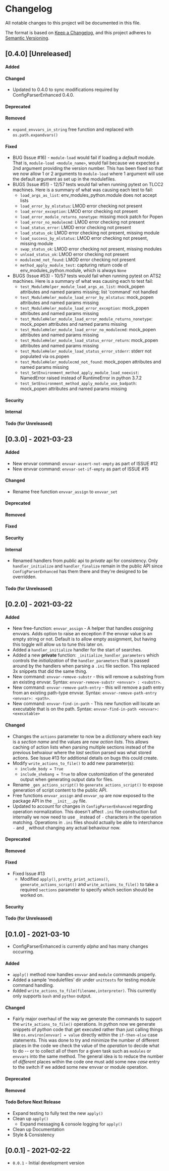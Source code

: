 Changelog
=========
All notable changes to this project will be documented in this file.

The format is based on [Keep a Changelog](https://keepachangelog.com/en/1.0.0/),
and this project adheres to [Semantic Versioning](https://semver.org/spec/v2.0.0.html).

<!--
## [X.Y.Z] - YYYY-MM-DD or [Unreleased]
#### Added
#### Changed
#### Deprecated
#### Removed
#### Fixed
#### Security
#### Internal
#### Todo (for Unreleased)
-->



## [0.4.0] [Unreleased]
#### Added
#### Changed
- Updated to 0.4.0 to sync modifications required by ConfigParserEnhanced 0.4.0.
#### Deprecated
#### Removed
- `expand_envvars_in_string` free function and replaced with `os.path.expandvars()`
#### Fixed
- BUG (Issue #16) - `module-load` would fail if loading a _default_ module.
  That is, `module-load <module_name>`, would fail because we expected a 2nd
  argument providing the version number. This has been fixed so that we now
  allow 1 or 2 arguments to `module-load` where 1 argument will use the default
  argument as set up in the modulefiles.
- BUGS (Issue #51) - 12/57 tests would fail when running pytest on TLCC2
  machines. Here is a summary of what was causing each test to fail:
  - `load_args_as_list`: env_modules_python.module does not accept lists
  - `load_error_by_mlstatus`: LMOD error checking not present
  - `load_error_exception`: LMOD error checking not present
  - `load_error_module_returns_nonetype`: missing mock patch for Popen
  - `load_error_no_modulecmd`: LMOD error checking not present
  - `load_status_error`: LMOD error checking not present
  - `load_status_ok`: LMOD error checking not present, missing module
  - `load_success_by_mlstatus`: LMOD error checking not present, missing module
  - `swap_status_ok`: LMOD error checking not present, missing modules
  - `unload_status_ok`: LMOD error checking not present
  - `modulecmd_not_found`: LMOD error checking not present
  - `method_apply_module_test`: capturing return code of env_modules_python.module, which is always `None`
- BUGS (Issue #53) - 10/57 tests would fail when running pytest on ATS2
  machines. Here is a summary of what was causing each to test fail:
  - `test_ModuleHelper_module_load_args_as_list`: mock_popen attributes and named params missing; list 'command' not handled
  - `test_ModuleHeler_module_load_error_by_mlstatus`: mock_popen attributes and named params missing
  - `test_ModuleHeler_module_load_error_exception`: mock_popen attributes and named params missing
  - `test_ModuleHeler_module_load_error_module_returns_nonetype`: mock_popen attributes and named params missing
  - `test_ModuleHeler_module_load_error_no_modulecmd`: mock_popen attributes and named params missing
  - `test_ModuleHeler_module_load_status_error_return`: mock_popen attributes and named params missing
  - `test_ModuleHeler_module_load_status_error_stderr`: stderr not populated via os.popen
  - `test_ModuleHeler_modulecmd_not_found`: mock_popen attributes and named params missing
  - `test_SetEnvironment_method_apply_module_load_noexist`: NamedError raised instead of RuntimeError in python 3.7.2
  - `test_SetEnvironment_method_apply_module_use_badpath`: mock_popen attributes and named params missing

#### Security
#### Internal
#### Todo (for Unreleased)



## [0.3.0] - 2021-03-23
#### Added
- New envvar command: `envvar-assert-not-empty` as part of ISSUE #12
- New envvar command: `envvar-set-if-empty` as part of ISSUE #15
#### Changed
- Rename free function `envvar_assign` to `envvar_set`
#### Deprecated
#### Removed
#### Fixed
#### Security
#### Internal
- Renamed handlers from *public* api to *private* api for consistency.
  Only `handler_initialize` and `handler_finalize` remain in the public
  API since `ConfigParserEnhanced` has them there and they're designed
  to be overridden.
#### Todo (for Unreleased)



## [0.2.0] - 2021-03-22
#### Added
- New free-function: `envvar_assign` - A helper that handles _assigning_ envvars.
  Adds option to raise an exception if the envvar value is an empty string or not.
  Default is to allow empty assignment, but having this toggle will allow us to
  tune this later on.
- Added a `handler_initialize` handler for the start of searches.
- Added a new **private** function: `_initialize_handler_parameters` which controls the
  _initialization_ of the `handler_parameters` that is passed around by the handlers
  when parsing a `.ini` file section. This replaced 3x snippets that did the same thing.
- New command: `envvar-remove-substr` - this will remove a substring
  from an existing envvar. Syntax: `envvar-remove-substr <envvar> : <substr>`.
- New command: `envvar-remove-path-entry` - this will remove a path entry
  from an existing path-type envvar. Syntax: `envvar-remove-path-entry <envvar>: <path>`.
- New command: `envvar-find-in-path` - This new function will locate an executable
  that is on the path. Syntax: `envvar-find-in-path <envvar>: <executable>`
#### Changed
- Changes the `actions` parameter to now be a _dictionary_ where each key is a
  _section name_ and the values are now _action lists_. This allows caching of
  action lists when parsing multiple sections instead of the previous behvaiour
  where the _last_ section parsed was what stored actions.  See Issue #13 for
  additional details on bugs this could create.
- Modify `write_actions_to_file()` to add new parameter(s):
    - `include_body = True`
    - `include_shebang = True`
  to allow customization of the generated output when generating output data for files.
- Rename `_gen_actions_script()` to `generate_actions_script()` to expose generation of
  script content to the public API.
- Free functions `envvar_assign` and `envvar_op` are now exposed to the package API in
  the `__init__.py` file.
- Updated to account for changes in `ConfigParserEnhanced` regarding
  operation normalization. This doesn't affect `.ini` file construction
  but internally we now need to use `_` instead of `-` characters in the
  operation matching.
  Operations in `.ini` files should actually be able to interchance `-` and `_`
  without changing any actual behaviour now.
#### Deprecated
#### Removed
#### Fixed
- Fixed Issue #13
  - Modified `apply()`, `pretty_print_actions()`, `generate_actions_script()` and
    `write_actions_to_file()` to take a required `sections` parameter to specify which
    section should be worked on.


#### Security
#### Todo (for Unreleased)



## [0.1.0] - 2021-03-10
- ConfigParserEnhanced is currently _alpha_ and has many changes occurring.

#### Added
- `apply()` method now handles `envvar` and `module` commands properly.
- Added a sample 'modulefiles' dir under `unittests` for testing module
  command handling.
- Added `write_actions_to_file(filename,interpreter)`.
  This currently only supports `bash` and `python` output.

#### Changed
- Fairly major overhaul of the way we generate the commands to support
  the `write_actions_to_file()` operations. In python now we generate
  snippets of *python* code that get executed rather than just calling
  things like `os.environ[envvar] = value` directly within the `if-then-else`
  case statements. This was done to try and minimize the number of different
  places in the code we check the value of the _operation_ to decide what to
  do -- or to collect all of them for a given task such as `modules` or `envvars`
  into the same method. The general idea is to reduce the number of _different_
  places within the code one must add some new _case_ entry to the switch if
  we added some new envvar or module operation.

#### Deprecated
#### Removed
#### Todo Before Next Release
- Expand testing to fully test the new `apply()`
- Clean up `apply()`
  - Expand messaging & console logging for `apply()`
- Clean up Documentation
- Style & Consistency


## [0.0.1] - 2021-02-22
- `0.0.1` - Initial development version
